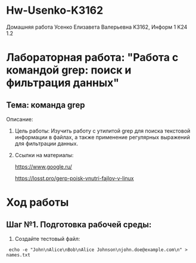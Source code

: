 # Hw-Usenko-K3162
Домашняя работа Усенко Елизавета Валерьевна K3162, Информ 1 K24 1.2

# Лабораторная работа: "Работа с командой grep: поиск и фильтрация данных"
## Тема: команда grep

Описание: 

  1. Цель работы:
     Изучить работу с утилитой grep для поиска текстовой информации в файлах, а также применение регулярных выражений для фильтрации данных.
     
  3. Ссылки на материалы:
     
     https://www.google.ru/

     https://losst.pro/gerp-poisk-vnutri-fajlov-v-linux
     
# Ход работы

## Шаг №1. Подготовка рабочей среды:

  1. Создайте тестовый файл:
 ```
  echo -e "John\nAlice\nBob\nAlice Johnson\njohn.doe@example.com\n" > names.txt
 ```
